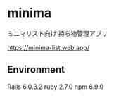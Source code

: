 # minima

ミニマリスト向け 持ち物管理アプリ

https://minima-list.web.app/


## Environment
Rails 6.0.3.2
ruby 2.7.0
npm 6.9.0



